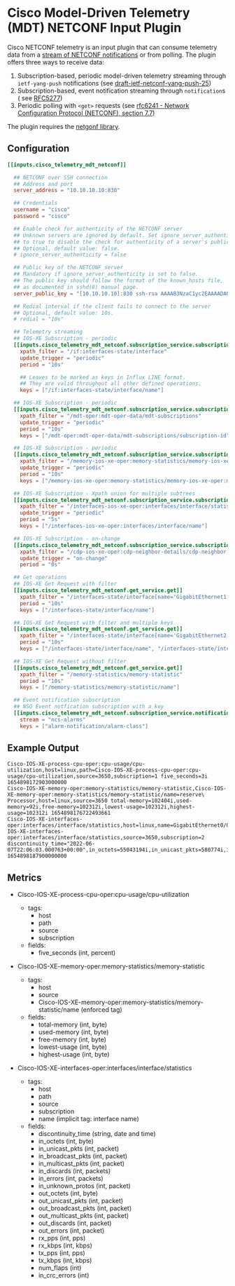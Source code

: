 # Cisco Model-Driven Telemetry (MDT) NETCONF Input Plugin

Cisco NETCONF telemetry is an input plugin that can consume telemetry data
from a [stream of NETCONF notifications](
    https://tools.ietf.org/html/rfc5277)
or from polling. The plugin offers three ways to receive data:

1. Subscription-based, periodic model-driven telemetry streaming through
   `ietf-yang-push` notifications (see [draft-ietf-netconf-yang-push-25](
       https://tools.ietf.org/html/draft-ietf-netconf-yang-push-25))
2. Subscription-based, event notification streaming through `notification`s (
   see [RFC5277](
       https://tools.ietf.org/html/rfc5277#page-9))
3. Periodic polling with `<get>` requests (see
   [rfc6241 - Network Configuration Protocol (NETCONF), section 7.7](
       https://tools.ietf.org/html/rfc6241))

The plugin requires the [netgonf library](github.com/cisco-ie/netgonf).

## Configuration

```toml @sample.conf
[[inputs.cisco_telemetry_mdt_netconf]]

  ## NETCONF over SSH connection
  ## Address and port
  server_address = "10.10.10.10:830"

  ## Credentials
  username = "cisco"
  password = "cisco"

  ## Enable check for authenticity of the NETCONF server
  ## Unknown servers are ignored by default. Set ignore_server_authenticity
  ## to true to disable the check for authenticity of a server's public key.
  ## Optional, default value: false.
  # ignore_server_authenticity = false

  ## Public key of the NETCONF server
  ## Mandatory if ignore_server_authenticity is set to false.
  ## The public key should follow the format of the known_hosts file,
  ## as documented in sshd(8) manual page.
  server_public_key = "[10.10.10.10]:830 ssh-rsa AAAAB3NzaC1yc2EAAAADAQABAAABAQDXxWHGjcEcyEDw/YbJeB824husNnchKKbRtR5i9s+Y712kckQpkWScgwRJJsvneUg4Ztu4ZS8PPzlfiaoHAzOiKjuE7Ns+zklaPSwTj6hf6Sl0FuChWMXi/EchfPcUREQ9mlKL10oMD37W+m3vRUtmj/LM1gNHUSjp3Q1RsyfhLfxYw7I2RQXDfindwxxrX32iWWJdPMfY7PDRYpvh/xmyQVb9RdOhZ7qA/xkDc+SS1hZrzCkh2kaKTd4Glh76K58fEuQ2NFCRYztezWa7D61OiXIeWZJ4x2Utb8xH6wsGA5T0vBt89DB7EvF8xsnEdDtlMsI8L99JtGlNO3MXasdf"

  ## Redial interval if the client fails to connect to the server
  ## Optional, default value: 10s.
  # redial = "10s"

  ## Telemetry streaming
  ## IOS-XE Subscription - periodic
  [[inputs.cisco_telemetry_mdt_netconf.subscription_service.subscription]]
    xpath_filter = "/if:interfaces-state/interface"
    update_trigger = "periodic"
    period = "10s"

    ## Leaves to be marked as keys in Influx LINE format.
    ## They are valid throughout all other defined operations.
    keys = ["/if:interfaces-state/interface/name"]

  ## IOS-XE Subscription - periodic
  [[inputs.cisco_telemetry_mdt_netconf.subscription_service.subscription]]
    xpath_filter = "/mdt-oper:mdt-oper-data/mdt-subscriptions"
    update_trigger = "periodic"
    period = "10s"
    keys = ["/mdt-oper:mdt-oper-data/mdt-subscriptions/subscription-id"]

  ## IOS-XE Subscription - periodic
  [[inputs.cisco_telemetry_mdt_netconf.subscription_service.subscription]]
    xpath_filter = "/memory-ios-xe-oper:memory-statistics/memory-ios-xe-oper:memory-statistic"
    update_trigger = "periodic"
    period = "10s"
    keys = ["/memory-ios-xe-oper:memory-statistics/memory-ios-xe-oper:memory-statistic/memory-ios-xe-oper:name"]

  ## IOS-XE Subscription - Xpath union for multiple subtrees
  [[inputs.cisco_telemetry_mdt_netconf.subscription_service.subscription]]
    xpath_filter = "/interfaces-ios-xe-oper:interfaces/interface/statistics/in-octets|/interfaces-ios-xe-oper:interfaces/interface/statistics/out-octets"
    update_trigger = "periodic"
    period = "5s"
    keys = ["/interfaces-ios-xe-oper:interfaces/interface/name"]

  ## IOS-XE Subscription - on-change
  [[inputs.cisco_telemetry_mdt_netconf.subscription_service.subscription]]
    xpath_filter = "/cdp-ios-xe-oper:cdp-neighbor-details/cdp-neighbor-detail"
    update_trigger = "on-change"
    period = "0s"

  ## Get operations
  ## IOS-XE Get Request with filter
  [[inputs.cisco_telemetry_mdt_netconf.get_service.get]]
    xpath_filter = "/interfaces-state/interface[name='GigabitEthernet1']/oper-status"
    period = "10s"
    keys = ["/interfaces-state/interface/name"]

  ## IOS-XE Get Request with filter and multiple keys
  [[inputs.cisco_telemetry_mdt_netconf.get_service.get]]
    xpath_filter = "/interfaces-state/interface[name='GigabitEthernet2']"
    period = "10s"
    keys = ["/interfaces-state/interface/name", "/interfaces-state/interface/if-index"]

  ## IOS-XE Get Request without filter
  [[inputs.cisco_telemetry_mdt_netconf.get_service.get]]
    xpath_filter = "/memory-statistics/memory-statistic"
    period = "10s"
    keys = ["/memory-statistics/memory-statistic/name"]

  ## Event notification subscription
  ## NSO Event notfication subscription with a key
  [[inputs.cisco_telemetry_mdt_netconf.subscription_service.notification]]
    stream = "ncs-alarms"
    keys = ["alarm-notification/alarm-class"]
```

## Example Output

```shell
Cisco-IOS-XE-process-cpu-oper:cpu-usage/cpu-utilization,host=linux,path=Cisco-IOS-XE-process-cpu-oper:cpu-usage/cpu-utilization,source=3650,subscription=1 five_seconds=3i 1654898172903000000
Cisco-IOS-XE-memory-oper:memory-statistics/memory-statistic,Cisco-IOS-XE-memory-oper:memory-statistics/memory-statistic/name=reserve\ Processor,host=linux,source=3650 total-memory=102404i,used-memory=92i,free-memory=102312i,lowest-usage=102312i,highest-usage=102312i 1654898176722493661
Cisco-IOS-XE-interfaces-oper:interfaces/interface/statistics,host=linux,name=GigabitEthernet0/0,path=Cisco-IOS-XE-interfaces-oper:interfaces/interface/statistics,source=3650,subscription=2 discontinuity_time="2022-06-07T22:06:03.000763+00:00",in_octets=55043194i,in_unicast_pkts=580774i,in_broadcast_pkts=0i,in_multicast_pkts=0i,in_discards=0i,in_errors=0i,in_unknown_protos=0i,out_octets=9692848i,out_unicast_pkts=107693i,out_broadcast_pkts=0i,out_multicast_pkts=0i,out_discards=0i,out_errors=0i,rx_pps=5i,rx_kbps=18i,tx_pps=1i,tx_kbps=2i,num_flaps=0i,in_crc_errors=0i 1654898187900000000
```

## Metrics
- Cisco-IOS-XE-process-cpu-oper:cpu-usage/cpu-utilization
  - tags:
    - host
    - path
    - source
    - subscription
  - fields:
    - five_seconds (int, percent)

- Cisco-IOS-XE-memory-oper:memory-statistics/memory-statistic
  - tags:
    - host
    - source
    - Cisco-IOS-XE-memory-oper:memory-statistics/memory-statistic/name (enforced tag)
  - fields:
    - total-memory (int, byte)
    - used-memory (int, byte)
    - free-memory (int, byte)
    - lowest-usage (int, byte)
    - highest-usage (int, byte)

- Cisco-IOS-XE-interfaces-oper:interfaces/interface/statistics
  - tags:
    - host
    - path
    - source
    - subscription
    - name (implicit tag: interface name)
  - fields:
    - discontinuity_time (string, date and time)
    - in_octets (int, byte)
    - in_unicast_pkts (int, packet)
    - in_broadcast_pkts (int, packet)
    - in_multicast_pkts (int, packet)
    - in_discards (int, packets)
    - in_errors (int, packets)
    - in_unknown_protos (int, packet)
    - out_octets (int, byte)
    - out_unicast_pkts (int, packet)
    - out_broadcast_pkts (int, packet)
    - out_multicast_pkts (int, packet)
    - out_discards (int, packet)
    - out_errors (int, packet)
    - rx_pps (int, pps)
    - rx_kbps (int, kbps)
    - tx_pps (int, pps)
    - tx_kbps (int, kbps)
    - num_flaps (int)
    - in_crc_errors (int)
